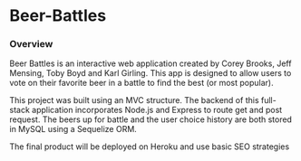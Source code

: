 # Beer-Battles

### Overview
Beer Battles is an interactive web application created by Corey Brooks, Jeff Mensing, Toby Boyd and Karl Girling.  This app is designed to allow users to vote on their favorite beer in a battle to find the best (or most popular).

This project was built using an MVC structure.  The backend of this full-stack application incorporates Node.js and Express to route get and post request.  The beers up for battle and the user choice history are both stored in MySQL using a Sequelize ORM.

The final product will be deployed on Heroku and use basic SEO strategies